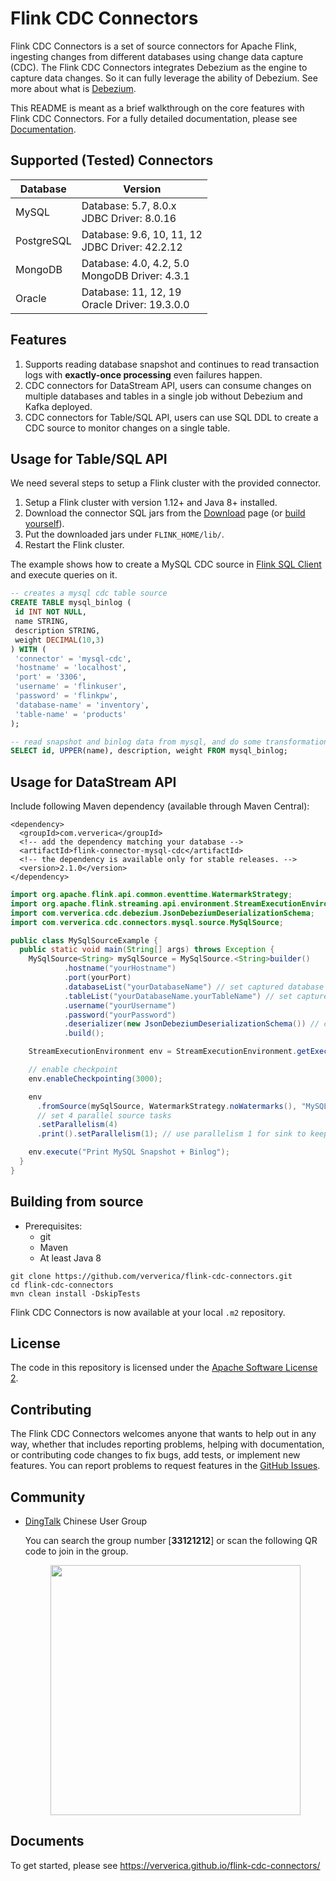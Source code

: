 # Flink CDC Connectors

Flink CDC Connectors is a set of source connectors for Apache Flink, ingesting changes from different databases using change data capture (CDC).
The Flink CDC Connectors integrates Debezium as the engine to capture data changes. So it can fully leverage the ability of Debezium. See more about what is [Debezium](https://github.com/debezium/debezium).

This README is meant as a brief walkthrough on the core features with Flink CDC Connectors. For a fully detailed documentation, please see [Documentation](https://ververica.github.io/flink-cdc-connectors/master/).

## Supported (Tested) Connectors

| Database | Version |
| --- | --- |
| MySQL | Database: 5.7, 8.0.x <br/>JDBC Driver: 8.0.16 |
| PostgreSQL | Database: 9.6, 10, 11, 12 <br/>JDBC Driver: 42.2.12|
| MongoDB | Database: 4.0, 4.2, 5.0 <br/> MongoDB Driver: 4.3.1 |
| Oracle | Database: 11, 12, 19 <br/>Oracle Driver: 19.3.0.0|

## Features

1. Supports reading database snapshot and continues to read transaction logs with **exactly-once processing** even failures happen.
2. CDC connectors for DataStream API, users can consume changes on multiple databases and tables in a single job without Debezium and Kafka deployed.
3. CDC connectors for Table/SQL API, users can use SQL DDL to create a CDC source to monitor changes on a single table.

## Usage for Table/SQL API

We need several steps to setup a Flink cluster with the provided connector.

1. Setup a Flink cluster with version 1.12+ and Java 8+ installed.
2. Download the connector SQL jars from the [Download](https://github.com/ververica/flink-cdc-connectors/releases) page (or [build yourself](#building-from-source)).
3. Put the downloaded jars under `FLINK_HOME/lib/`.
4. Restart the Flink cluster.

The example shows how to create a MySQL CDC source in [Flink SQL Client](https://ci.apache.org/projects/flink/flink-docs-release-1.13/dev/table/sqlClient.html) and execute queries on it.

```sql
-- creates a mysql cdc table source
CREATE TABLE mysql_binlog (
 id INT NOT NULL,
 name STRING,
 description STRING,
 weight DECIMAL(10,3)
) WITH (
 'connector' = 'mysql-cdc',
 'hostname' = 'localhost',
 'port' = '3306',
 'username' = 'flinkuser',
 'password' = 'flinkpw',
 'database-name' = 'inventory',
 'table-name' = 'products'
);

-- read snapshot and binlog data from mysql, and do some transformation, and show on the client
SELECT id, UPPER(name), description, weight FROM mysql_binlog;
```

## Usage for DataStream API

Include following Maven dependency (available through Maven Central):

```
<dependency>
  <groupId>com.ververica</groupId>
  <!-- add the dependency matching your database -->
  <artifactId>flink-connector-mysql-cdc</artifactId>
  <!-- the dependency is available only for stable releases. -->
  <version>2.1.0</version>
</dependency>
```

```java
import org.apache.flink.api.common.eventtime.WatermarkStrategy;
import org.apache.flink.streaming.api.environment.StreamExecutionEnvironment;
import com.ververica.cdc.debezium.JsonDebeziumDeserializationSchema;
import com.ververica.cdc.connectors.mysql.source.MySqlSource;

public class MySqlSourceExample {
  public static void main(String[] args) throws Exception {
    MySqlSource<String> mySqlSource = MySqlSource.<String>builder()
            .hostname("yourHostname")
            .port(yourPort)
            .databaseList("yourDatabaseName") // set captured database
            .tableList("yourDatabaseName.yourTableName") // set captured table
            .username("yourUsername")
            .password("yourPassword")
            .deserializer(new JsonDebeziumDeserializationSchema()) // converts SourceRecord to JSON String
            .build();

    StreamExecutionEnvironment env = StreamExecutionEnvironment.getExecutionEnvironment();

    // enable checkpoint
    env.enableCheckpointing(3000);

    env
      .fromSource(mySqlSource, WatermarkStrategy.noWatermarks(), "MySQL Source")
      // set 4 parallel source tasks
      .setParallelism(4)
      .print().setParallelism(1); // use parallelism 1 for sink to keep message ordering

    env.execute("Print MySQL Snapshot + Binlog");
  }
}
```

## Building from source

- Prerequisites:
    - git
    - Maven
    - At least Java 8

```
git clone https://github.com/ververica/flink-cdc-connectors.git
cd flink-cdc-connectors
mvn clean install -DskipTests
```

Flink CDC Connectors is now available at your local `.m2` repository.

## License

The code in this repository is licensed under the [Apache Software License 2](https://github.com/ververica/flink-cdc-connectors/blob/master/LICENSE).

## Contributing

The Flink CDC Connectors welcomes anyone that wants to help out in any way, whether that includes reporting problems, helping with documentation, or contributing code changes to fix bugs, add tests, or implement new features. You can report problems to request features in the [GitHub Issues](https://github.com/ververica/flink-cdc-connectors/issues).

## Community

* [DingTalk](https://www.dingtalk.com/) Chinese User Group

  You can search the group number [**33121212**] or scan the following QR code to join in the group.
  
  <div align=center>
     <img src="https://user-images.githubusercontent.com/5163645/128969750-6a6c9832-eab3-4c72-8c76-32dd66539dbd.png" width=400 />
   </div>

## Documents
To get started, please see https://ververica.github.io/flink-cdc-connectors/
